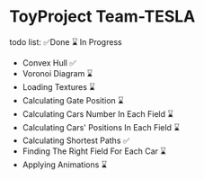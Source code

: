 # ToyProject Team-TESLA
todo list:                                   ✅Done ⌛ In Progress
  - Convex Hull ✅
  - Voronoi Diagram ⌛
  - Loading Textures ⌛
  - Calculating Gate Position ⌛
  - Calculating Cars Number In Each Field  ⌛
  - Calculating Cars' Positions In Each Field ⌛
  - Calculating Shortest Paths ✅
  - Finding The Right Field For Each Car ⌛
  - Applying Animations ⌛
